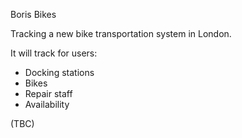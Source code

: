 Boris Bikes

Tracking a new bike transportation system in London.

It will track for users:
- Docking stations
- Bikes
- Repair staff
- Availability

(TBC)
